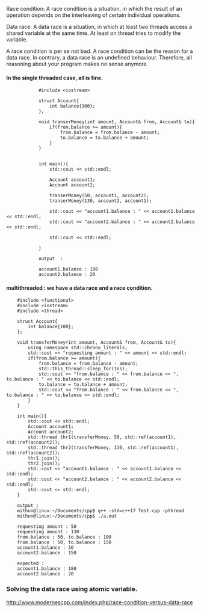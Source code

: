 Race condition: 
        A race condition is a situation, in which the result of an operation depends on the interleaving of certain individual operations.

Data race: 
        A data race is a situation, in which at least two threads access a shared variable at the same time. At least on thread tries to modify the variable.

A race condition is per se not bad. A race condition can be the reason for a data race. 
In contrary, a data race is an undefined behaviour. 
Therefore, all reasoning about your program makes no sense anymore.

#### In the single threaded case, all is fine.

                #include <iostream>

                struct Account{
                    int balance{100};
                };

                void transerMoney(int amount, Account& from, Account& to){
                    if(from.balance >= amount){
                        from.balance = from.balance - amount;
                        to.balance = to.balance + amount;
                    }
                }


                int main(){
                    std::cout << std::endl;

                    Account account1;
                    Account account2;

                    transerMoney(50, account1, account2);
                    transerMoney(130, account2, account1);

                    std::cout << "account1.balance : " << account1.balance << std::endl;
                    std::cout << "account2.balance : " << account2.balance << std::endl;

                    std::cout << std::endl;

                }
                
                output  :
                
                account1.balance : 180
                account2.balance : 20


#### multithreaded :  we have a data race and a race condition.


        #include <functional>
        #include <iostream>
        #include <thread>

        struct Account{
            int balance{100};
        };

        void transferMoney(int amount, Account& from, Account& to){
            using namespace std::chrono_literals;
            std::cout << "requesting amount : " << amount << std::endl;
            if(from.balance >= amount){        
                from.balance = from.balance - amount;
                std::this_thread::sleep_for(1ns);
                std::cout << "from.balance : " << from.balance << ", to.balance : " << to.balance << std::endl;
                to.balance = to.balance + amount;
                std::cout << "from.balance : " << from.balance << ", to.balance : " << to.balance << std::endl;
            }
        }

        int main(){
            std::cout << std::endl;
            Account account1;
            Account account2;
            std::thread thr1(transferMoney, 50, std::ref(account1), std::ref(account2));    
            std::thread thr2(transferMoney, 130, std::ref(account1), std::ref(account2));
            thr1.join();
            thr2.join();
            std::cout << "account1.balance : " << account1.balance << std::endl;
            std::cout << "account2.balance : " << account2.balance << std::endl;
            std::cout << std::endl;
        }

        output :                 
        mithun@linux:~/Documents/cpp$ g++ -std=c++17 Test.cpp -pthread
        mithun@linux:~/Documents/cpp$ ./a.out

        requesting amount : 50
        requesting amount : 130
        from.balance : 50, to.balance : 100
        from.balance : 50, to.balance : 150
        account1.balance : 50
        account2.balance : 150
        
        expected : 
        account1.balance : 180
        account2.balance : 20
        
        
### Solving the data race using atomic variable.        

http://www.modernescpp.com/index.php/race-condition-versus-data-race
